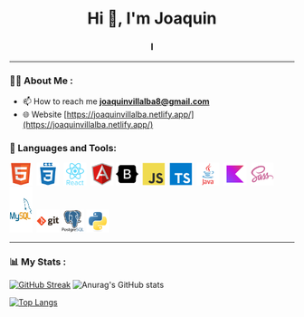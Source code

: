 
<div id="header" align="center">
    <h1 align="center">Hi 👋, I'm Joaquin</h1>
    <h3 align="center">I </h3>
</div>

---

### 👨‍💻 About Me :

- 📫 How to reach me **joaquinvillalba8@gmail.com**
- 🌐 Website [https://joaquinvillalba.netlify.app/](https://joaquinvillalba.netlify.app/)


<div align="left">
    <h3>🔨 Languages and Tools:</h3>
    <div>
        <img src="https://github.com/devicons/devicon/blob/master/icons/html5/html5-original.svg" title="HTML5" alt="HTML" width="40" height="40"/>&nbsp;
         <img src="https://github.com/devicons/devicon/blob/master/icons/css3/css3-plain-wordmark.svg"  title="CSS3" alt="CSS" width="40" height="40"/>&nbsp;
        <img src="https://github.com/devicons/devicon/blob/master/icons/react/react-original-wordmark.svg" title="React" alt="React" width="40" height="40"/>&nbsp;
        <img src="https://github.com/devicons/devicon/blob/master/icons/angularjs/angularjs-original.svg" title="Angular" **alt="Angular" width="40" height="40"/>
        <img src="https://github.com/devicons/devicon/blob/master/icons/bootstrap/bootstrap-plain.svg" title="Bootstrap" alt="Bootstrap" width="40" height="40"/>&nbsp;
        <img src="https://github.com/devicons/devicon/blob/master/icons/javascript/javascript-original.svg" title="JavaScript" alt="JavaScript" width="40" height="40"/>&nbsp;
        <img src="https://github.com/devicons/devicon/blob/master/icons/typescript/typescript-original.svg" title="typescript" alt="typescript" width="40" height="40"/>&nbsp;
     <img src="https://github.com/devicons/devicon/blob/master/icons/java/java-original-wordmark.svg" title="kotlin" alt="kotlin" width="40" height="40"/>&nbsp;
        <img src="https://github.com/devicons/devicon/blob/master/icons/kotlin/kotlin-original.svg" title="kotlin" alt="kotlin" width="40" height="40"/>&nbsp;
        <img src="https://github.com/devicons/devicon/blob/master/icons/sass/sass-original.svg" title="Sass" alt="Sass" width="40" height="40"/>&nbsp;
        <img src="https://github.com/devicons/devicon/blob/master/icons/mysql/mysql-original-wordmark.svg" title="MySQL"  alt="MySQL" width="40" height="80"/>&nbsp;
        <img src="https://github.com/devicons/devicon/blob/master/icons/git/git-original-wordmark.svg" title="Git" **alt="Git" width="40" height="40"/>
         <img src="https://github.com/devicons/devicon/blob/master/icons/postgresql/postgresql-original-wordmark.svg" title="postgresql" **alt="postgresql" width="40" height="40"/>
        <img src="https://github.com/devicons/devicon/blob/master/icons/python/python-original.svg" title="python" **alt="python" width="40" height="40"/>
      </div>
</div>

---
### 📊 My Stats :

[![GitHub Streak](http://github-readme-streak-stats.herokuapp.com?user=jnvillalba&theme=dark&hide_border=true&date_format=n%2Fj%5B%2FY%5D&mode=weekly)](https://git.io/streak-stats)
![Anurag's GitHub stats](https://github-readme-stats.vercel.app/api?username=jnvillalba&show_icons=true&theme=radical)

[![Top Langs](https://github-readme-stats.vercel.app/api/top-langs/?username=anuraghazra&hide_progress=true)](https://github.com/anuraghazra/github-readme-stats)

